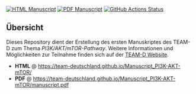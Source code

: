 <!-- usage note: edit the H1 title above to personalize the manuscript -->

[![HTML Manuscript](https://img.shields.io/badge/manuscript-HTML-blue.svg)](https://team-deutschland.github.io/Manuscript_PI3K-AKT-mTOR/)
[![PDF Manuscript](https://img.shields.io/badge/manuscript-PDF-blue.svg)](https://team-deutschland.github.io/Manuscript_PI3K-AKT-mTOR/manuscript.pdf)
[![GitHub Actions Status](https://github.com/team-deutschland/Manuscript_PI3K-AKT-mTOR/workflows/Manubot/badge.svg)](https://github.com/team-deutschland/Manuscript_PI3K-AKT-mTOR/actions)

## Übersicht

Dieses Repository dient der Erstellung des ersten Manuskriptes des TEAM-D zum Thema *PI3K/AKT/mTOR-Pathway*. Weitere Informationen und Möglichkeiten zur Teilnahme finden sich auf der [TEAM-D Website](https://www.team-deutschland.org).

+ **HTML** @ https://team-deutschland.github.io/Manuscript_PI3K-AKT-mTOR/
+ **PDF** @ https://team-deutschland.github.io/Manuscript_PI3K-AKT-mTOR/manuscript.pdf

